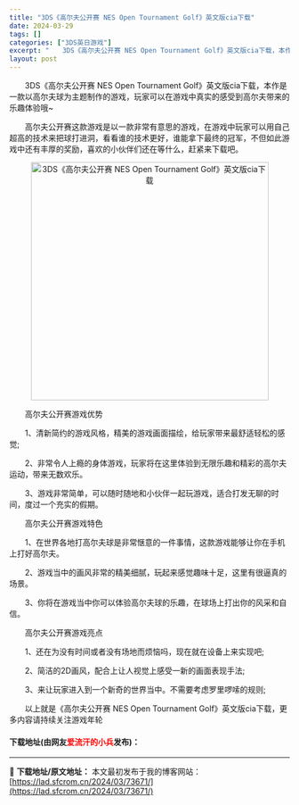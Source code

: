 ```yaml
---
title: "3DS《高尔夫公开赛 NES Open Tournament Golf》英文版cia下载"
date: 2024-03-29
tags: []
categories: ["3DS英日游戏"]
excerpt: "　　3DS《高尔夫公开赛 NES Open Tournament Golf》英文版cia下载，本作是一款以高尔夫球为主题制作的游戏，玩家可以在游戏中真实的感受到高尔夫带来的乐趣体验哦~ 　　高尔夫公开赛这款游戏是以一款非常有意思的游戏，在游戏中玩家可以用自己超高的技术来把球打进洞，看看谁的技术更好，&hellip;"
layout: post
---
```


 <p>　　3DS《高尔夫公开赛 NES Open Tournament Golf》英文版cia下载，本作是一款以高尔夫球为主题制作的游戏，玩家可以在游戏中真实的感受到高尔夫带来的乐趣体验哦~</p> <p>　　高尔夫公开赛这款游戏是以一款非常有意思的游戏，在游戏中玩家可以用自己超高的技术来把球打进洞，看看谁的技术更好，谁能拿下最终的冠军，不但如此游戏中还有丰厚的奖励，喜欢的小伙伴们还在等什么，赶紧来下载吧。</p> <p align="center"><img align="" border="0" src="https://lad.sfcrom.cn/wp-content/uploads/2024/03/20240329_660632e4e04bc.jpg" width="427" alt="3DS《高尔夫公开赛 NES Open Tournament Golf》英文版cia下载" /></p> <p>　　高尔夫公开赛游戏优势</p> <p>　　1、清新简约的游戏风格，精美的游戏画面描绘，给玩家带来最舒适轻松的感觉;</p> <p>　　2、非常令人上瘾的身体游戏，玩家将在这里体验到无限乐趣和精彩的高尔夫运动，带来无数欢乐。</p> <p>　　3、游戏非常简单，可以随时随地和小伙伴一起玩游戏，适合打发无聊的时间，度过一个充实的假期。</p> <p>　　高尔夫公开赛游戏特色</p> <p>　　1、在世界各地打高尔夫球是非常惬意的一件事情，这款游戏能够让你在手机上打好高尔夫。</p> <p>　　2、游戏当中的画风非常的精美细腻，玩起来感觉趣味十足，这里有很逼真的场景。</p> <p>　　3、你将在游戏当中你可以体验高尔夫球的乐趣，在球场上打出你的风采和自信。</p> <p>　　高尔夫公开赛游戏亮点</p> <p>　　1、还在为没有时间或者没有场地而烦恼吗，现在就在设备上来实现吧;</p> <p>　　2、简洁的2D画风，配合上让人视觉上感受一新的画面表现手法;</p> <p>　　3、来让玩家进入到一个新奇的世界当中。不需要考虑罗里啰嗦的规则;</p> <p>　　以上就是《高尔夫公开赛 NES Open Tournament Golf》英文版cia下载，更多内容请持续关注游戏年轮</p> <p><h4>下载地址(由网友<font color="red">爱流汗的小兵</font>发布)：</h4></p> 

---
📖 **下载地址/原文地址：** 本文最初发布于我的博客网站：[https://lad.sfcrom.cn/2024/03/73671/](https://lad.sfcrom.cn/2024/03/73671/)
